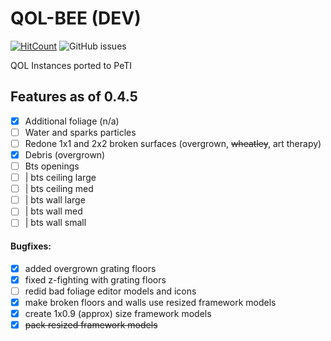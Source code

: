 # QOL-BEE (DEV)
[![HitCount](http://hits.dwyl.com/koerismo/QOL-BEE.svg)](http://hits.dwyl.com/koerismo/QOL-BEE)
![GitHub issues](https://img.shields.io/github/issues/koerismo/QOL-BEE?color=333&style=flat-square)
 
 QOL Instances ported to PeTI

## Features as of 0.4.5
- [x] Additional foliage (n/a)
- [ ] Water and sparks particles
- [ ] Redone 1x1 and 2x2 broken surfaces (overgrown, ~~wheatley~~, art therapy)
- [x] Debris (overgrown)
- [ ] Bts openings
- [ ] | bts ceiling large
- [ ] | bts ceiling med
- [ ] | bts wall large
- [ ] | bts wall med
- [ ] | bts wall small

#### Bugfixes:
- [x] added overgrown grating floors
- [x] fixed z-fighting with grating floors
- [ ] redid bad foliage editor models and icons
- [x] make broken floors and walls use resized framework models
- [x] create 1x0.9 (approx) size framework models
- [x] ~~pack resized framework models~~
